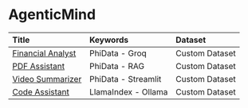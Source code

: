 # AgenticMind

|Title|Keywords|Dataset|
|:---|:---|:---|
|[Financial Analyst](https://github.com/avinash-218/AgenticMind/tree/main/Financial_Analyst)|PhiData - Groq|Custom Dataset|
|[PDF Assistant](https://github.com/avinash-218/AgenticMind/tree/main/PDF_Assistant)|PhiData - RAG|Custom Dataset|
|[Video Summarizer](https://github.com/avinash-218/AgenticMind/tree/main/VideoSummarizer)|PhiData - Streamlit|Custom Dataset|
|[Code Assistant](https://github.com/avinash-218/AgenticMind/tree/main/Code_Assistant)|LlamaIndex - Ollama|Custom Dataset|
